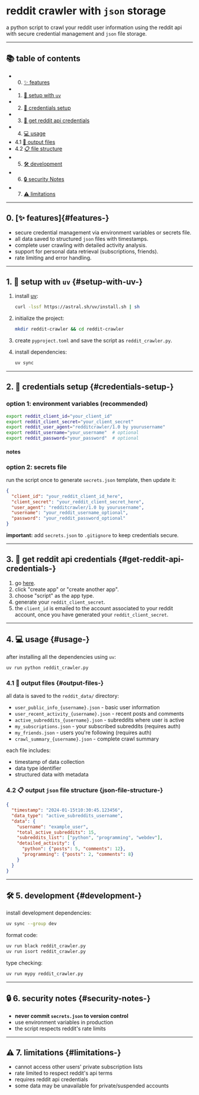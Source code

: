 # reddit crawler with `json` storage

a python script to crawl your reddit user information using the reddit api with secure credential management and `json` file storage.

---

## 📚 table of contents 

- 0. [✨ features](#features-)
- 1. [🚀 setup with `uv`](#setup-with-uv-)
- 2. [🔐 credentials setup](#credentials-setup-)
- 3. [🔑 get reddit api credentials](#get-reddit-api-credentials-)
- 4. [💻 usage](#usage-)
- 4.1 [📁 output files](#output-files-)
- 4.2 [📋 file structure ](#json-file-structure-)
- 5. [🛠️ development](#development-️)
- 6. [🔒 security Notes](#security-notes-)
- 7. [⚠️ limitations](#limitations-️)

--- 
## 0. [✨ features]{#features-}

- secure credential management via environment variables or secrets file.
- all data saved to structured `json` files with timestamps.
- complete user crawling with detailed activity analysis.
- support for personal data retrieval (subscriptions, friends).
- rate limiting and error handling.

---

## 1. 🚀 setup with `uv` {#setup-with-uv-}

1. install [uv](https://docs.astral.sh/uv/):
   ```bash
   curl -lssf https://astral.sh/uv/install.sh | sh
   ```

2. initialize the project:
   ```bash
   mkdir reddit-crawler && cd reddit-crawler
   ```

3. create `pyproject.toml` and save the script as `reddit_crawler.py`.

4. install dependencies:
   ```bash
   uv sync
   ```

---

## 2. 🔐 credentials setup {#credentials-setup-}

### option 1: environment variables (recommended)
```bash
export reddit_client_id="your_client_id"
export reddit_client_secret="your_client_secret"
export reddit_user_agent="redditcrawler/1.0 by yourusername"
export reddit_username="your_username"  # optional
export reddit_password="your_password"  # optional
```

#### notes

 
### option 2: secrets file
run the script once to generate `secrets.json` template, then update it:
```json
{
  "client_id": "your_reddit_client_id_here",
  "client_secret": "your_reddit_client_secret_here",
  "user_agent": "redditcrawler/1.0 by yourusername",
  "username": "your_reddit_username_optional",
  "password": "your_reddit_password_optional"
}
```

**important:** add `secrets.json` to `.gitignore` to keep credentials secure.

---

## 3. 🔑 get reddit api credentials {#get-reddit-api-credentials-}
1. go [here](https://www.reddit.com/prefs/apps).
2. click "create app" or "create another app".
3. choose "script" as the app type.
4. generate your `reddit_client_secret`.
5. the `client_id` is emailed to the account associated to your reddit account, once you have generated your `reddit_client_secret`.


---

## 4. 💻 usage {#usage-}

after installing all the dependencies using `uv`:

```bash
uv run python reddit_crawler.py
```

### 4.1 📁 output files {#output-files-}

all data is saved to the `reddit_data/` directory:

- `user_public_info_{username}.json` - basic user information
- `user_recent_activity_{username}.json` - recent posts and comments
- `active_subreddits_{username}.json` - subreddits where user is active
- `my_subscriptions.json` - your subscribed subreddits (requires auth)
- `my_friends.json` - users you're following (requires auth)
- `crawl_summary_{username}.json` - complete crawl summary

each file includes:
- timestamp of data collection
- data type identifier
- structured data with metadata

### 4.2 📋 output `json` file structure {json-file-structure-}

```json
{
  "timestamp": "2024-01-15t10:30:45.123456",
  "data_type": "active_subreddits_username",
  "data": {
    "username": "example_user",
    "total_active_subreddits": 15,
    "subreddits_list": ["python", "programming", "webdev"],
    "detailed_activity": {
      "python": {"posts": 5, "comments": 12},
      "programming": {"posts": 2, "comments": 8}
    }
  }
}
```

---

## 🛠️ 5. development {#development-}

install development dependencies:
```bash
uv sync --group dev
```

format code:
```bash
uv run black reddit_crawler.py
uv run isort reddit_crawler.py
```

type checking:
```bash
uv run mypy reddit_crawler.py
```

---

## 🔒 6. security notes {#security-notes-}

- **never commit `secrets.json` to version control**
- use environment variables in production
- the script respects reddit's rate limits

---

## ⚠️ 7. limitations {#limitations-}

- cannot access other users' private subscription lists
- rate limited to respect reddit's api terms
- requires reddit api credentials
- some data may be unavailable for private/suspended accounts
